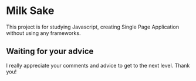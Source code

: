 # Milk Sake

This project is for studying Javascript, creating Single Page Application without using any frameworks.

## Waiting for your advice

I really appreciate your comments and advice to get to the next level.
Thank you!